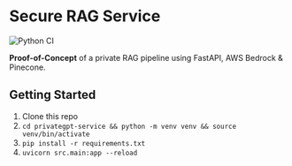 # Secure RAG Service

![Python CI](https://github.com/roninazure/privategpt-service/actions/workflows/python-ci.yml/badge.svg)

**Proof-of-Concept** of a private RAG pipeline using FastAPI, AWS Bedrock & Pinecone.

## Getting Started
1. Clone this repo  
2. `cd privategpt-service && python -m venv venv && source venv/bin/activate`  
3. `pip install -r requirements.txt`  
4. `uvicorn src.main:app --reload`  
